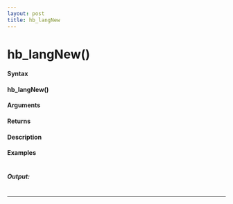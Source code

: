 ```yaml
---
layout: post
title: hb_langNew
---
```


# hb_langNew()


#### Syntax

#### hb_langNew()

#### Arguments

#### Returns

#### Description

#### Examples

```

```

##### Output:

```

```

---